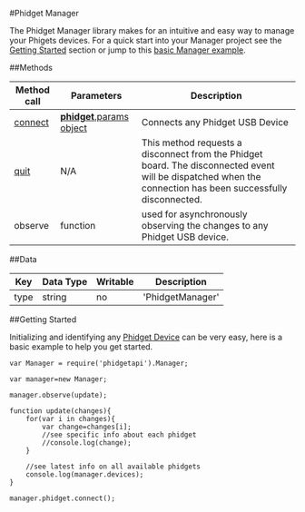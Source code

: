 #Phidget Manager

The Phidget Manager library makes for an intuitive and easy way to manage your Phigets devices. For a quick start into your Manager project see the [Getting Started](https://github.com/RIAEvangelist/node-phidget-API/blob/master/docs/Manager.md#GettingStarted) section or jump to this [basic Manager example](https://github.com/RIAEvangelist/node-phidget-API/blob/master/examples/manager.js).

##Methods

|Method call|Parameters|Description|
|-----------|----------|-----------|
|[connect](https://github.com/RIAEvangelist/node-phidget-API/blob/master/docs/Phidget.md#connecting--phidgetparams)|[__phidget__.params object](https://github.com/RIAEvangelist/node-phidget-API/blob/master/docs/Phidget.md#connecting--phidgetparams)|Connects any Phidget USB Device|
|[quit](https://github.com/RIAEvangelist/node-phidget-API/blob/master/docs/Phidget.md#methods)|N/A |This method requests a disconnect from the Phidget board.  The disconnected event will be dispatched when the connection has been successfully disconnected.|
|observe|function|used for asynchronously observing the changes to any Phidget USB device.|

##Data

|Key|Data Type|Writable|Description|
|---|---------|--------|-----------|
|type|string|no|'PhidgetManager'|

##Getting Started

Initializing and identifying any [Phidget Device](http://www.phidgets.com/) can be very easy, here is a basic example to help you get started.

    var Manager = require('phidgetapi').Manager;

    var manager=new Manager;

    manager.observe(update);

    function update(changes){
        for(var i in changes){
            var change=changes[i];
            //see specific info about each phidget
            //console.log(change);
        }

        //see latest info on all available phidgets
        console.log(manager.devices);
    }

    manager.phidget.connect();
